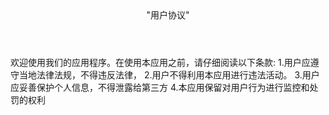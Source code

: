 <header>
 "用户协议"
</header>
欢迎使用我们的应用程序。在使用本应用之前，请仔细阅读以下条款:
1.用户应遵守当地法律法规，不得违反法律，
2.用户不得利用本应用进行违法活动。
3.用户应妥善保护个人信息，不得泄露给第三方
4.本应用保留对用户行为进行监控和处罚的权利
